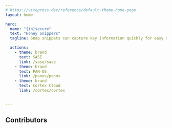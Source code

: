 ```yaml
---
# https://vitepress.dev/reference/default-theme-home-page
layout: home

hero:
  name: "{in}secure"
  text: "Honey Snippers"
  tagline: Snap snippets can capture key information quickly for easy reference later on!

  actions:
    - theme: brand
      text: SASE
      link: /sase/sase
    - theme: brand
      text: PAN-OS
      link: /panos/panos
    - theme: brand
      text: Cortex Cloud
      link: /cortex/cortex


---
```


<script setup>
import { VPTeamMembers } from 'vitepress/theme'

const members = [
  {
    avatar: 'https://media.licdn.com/dms/image/v2/D4E03AQFe1c1fYGMkjg/profile-displayphoto-shrink_200_200/profile-displayphoto-shrink_200_200/0/1669229782572?e=1746662400&v=beta&t=A5R3tnR2-EvIVclHNeN63nIoMXK4gNIu83cGJU9_uQA',
    name: 'Gonçalo Pires',
    title: 'Creator',
    links: [
      { icon: 'linkedin', link: 'https://www.linkedin.com/in/piresg/' },
   
    ]
  },
    {
    avatar: "https://media.licdn.com/dms/image/v2/C4E03AQF-Tk8kZ_suxQ/profile-displayphoto-shrink_200_200/profile-displayphoto-shrink_200_200/0/1654776908119?e=1746662400&v=beta&t=6vTsMjbZUUgU0CcKknxt1XBc49PPJtZLSOVwORxCB0c",
    name: 'Nuno Marques',
    title: 'Creator',
    links: [
      { icon: 'linkedin', link: 'https://www.linkedin.com/in/nuno-marques-20a47932/' },
   
    ]
  },
   

]
</script>

## Contributors


<VPTeamMembers size="small" :members="members" />
